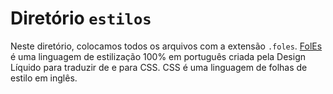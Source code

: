 # Diretório `estilos`

Neste diretório, colocamos todos os arquivos com a extensão `.foles`. [FolEs](https://github.com/DesignLiquido/foles) é uma linguagem de estilização 100% em português criada pela Design Líquido para traduzir de e para CSS. CSS é uma linguagem de folhas de estilo em inglês.